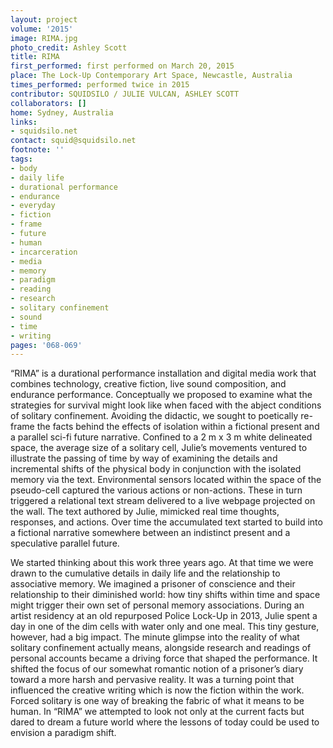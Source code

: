 ```yaml
---
layout: project
volume: '2015'
image: RIMA.jpg
photo_credit: Ashley Scott
title: RIMA
first_performed: first performed on March 20, 2015
place: The Lock-Up Contemporary Art Space, Newcastle, Australia
times_performed: performed twice in 2015
contributor: SQUIDSILO / JULIE VULCAN, ASHLEY SCOTT
collaborators: []
home: Sydney, Australia
links:
- squidsilo.net
contact: squid@squidsilo.net
footnote: ''
tags:
- body
- daily life
- durational performance
- endurance
- everyday
- fiction
- frame
- future
- human
- incarceration
- media
- memory
- paradigm
- reading
- research
- solitary confinement
- sound
- time
- writing
pages: '068-069'
---
```


“RIMA” is a durational performance installation and digital media work that combines technology, creative fiction, live sound composition, and endurance performance. Conceptually we proposed to examine what the strategies for survival might look like when faced with the abject conditions of solitary confinement. Avoiding the didactic, we sought to poetically re-frame the facts behind the effects of isolation within a fictional present and a parallel sci-fi future narrative. Confined to a 2 m x 3 m white delineated space, the average size of a solitary cell, Julie’s movements ventured to illustrate the passing of time by way of examining the details and incremental shifts of the physical body in conjunction with the isolated memory via the text. Environmental sensors located within the space of the pseudo-cell captured the various actions or non-actions. These in turn triggered a relational text stream delivered to a live webpage projected on the wall. The text authored by Julie, mimicked real time thoughts, responses, and actions. Over time the accumulated text started to build into a fictional narrative somewhere between an indistinct present and a speculative parallel future.

We started thinking about this work three years ago. At that time we were drawn to the cumulative details in daily life and the relationship to associative memory. We imagined a prisoner of conscience and their relationship to their diminished world: how tiny shifts within time and space might trigger their own set of personal memory associations. During an artist residency at an old repurposed Police Lock-Up in 2013, Julie spent a day in one of the dim cells with water only and one meal. This tiny gesture, however, had a big impact. The minute glimpse into the reality of what solitary confinement actually means, alongside research and readings of personal accounts became a driving force that shaped the performance. It shifted the focus of our somewhat romantic notion of a prisoner’s diary toward a more harsh and pervasive reality. It was a turning point that influenced the creative writing which is now the fiction within the work. Forced solitary is one way of breaking the fabric of what it means to be human. In “RIMA” we attempted to look not only at the current facts but dared to dream a future world where the lessons of today could be used to envision a paradigm shift.
